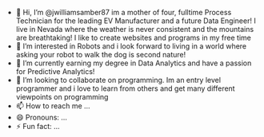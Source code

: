 - 👋 Hi, I’m @jwilliamsamber87 im a mother of four, fulltime Process Technician for the leading EV Manufacturer and a future Data Engineer! I live in Nevada where the weather is never consistent and the mountains are breathtaking! I like to create websites and programs in my free time
- 👀 I’m interested in Robots and i look forward to living in a world where asking your robot to walk the dog is second nature!
- 🌱 I’m currently earning my degree in Data Analytics and have a passion for Predictive Analytics!
- 💞️ I’m looking to collaborate on programming. Im an entry level programmer and i love to learn from others and get many different viewpoints on programming
- 📫 How to reach me ...
- 😄 Pronouns: ...
- ⚡ Fun fact: ...

<!---
jwilliamsamber87/jwilliamsamber87 is a ✨ special ✨ repository because its `README.md` (this file) appears on your GitHub profile.
You can click the Preview link to take a look at your changes.
--->
